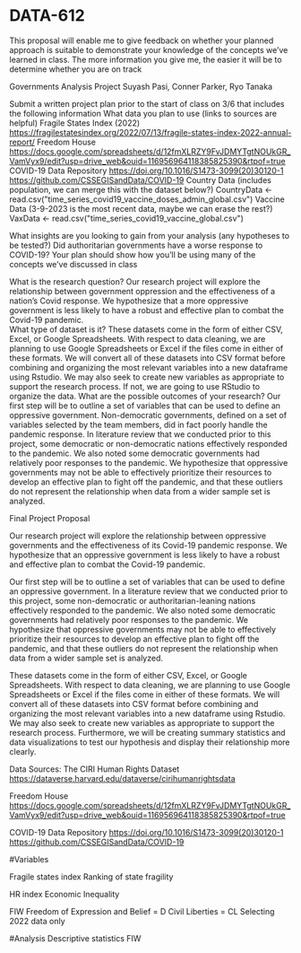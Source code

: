 # DATA-612


This proposal will enable me to give feedback on whether your planned approach is suitable to demonstrate your knowledge of the concepts we’ve learned in class. The more information you give me, the easier it will be to determine whether you are on track

Governments Analysis Project
Suyash Pasi, Conner Parker, Ryo Tanaka

Submit a written project plan prior to the start of class on 3/6 that includes the following information
What data you plan to use (links to sources are helpful)
Fragile States Index (2022)
https://fragilestatesindex.org/2022/07/13/fragile-states-index-2022-annual-report/ 
Freedom House
https://docs.google.com/spreadsheets/d/12fmXLRZY9FvJDMYTgtNOUkGR_VamVyx9/edit?usp=drive_web&ouid=116956964118385825390&rtpof=true
COVID-19 Data Repository
https://doi.org/10.1016/S1473-3099(20)30120-1 
https://github.com/CSSEGISandData/COVID-19
Country Data (includes population, we can merge this with the dataset below?)
CountryData <- read.csv("time_series_covid19_vaccine_doses_admin_global.csv")
Vaccine Data (3-9-2023 is the most recent data, maybe we can erase the rest?)
VaxData <- read.csv("time_series_covid19_vaccine_global.csv")


What insights are you looking to gain from your analysis (any hypotheses to be tested?)
Did authoritarian governments have a worse response to COVID-19?
Your plan should show how you’ll be using many of the concepts we’ve discussed in class

What is the research question?
Our research project will explore the relationship between government oppression and the effectiveness of a nation’s Covid response. We hypothesize that a more oppressive government is less likely to have a robust and effective plan to combat the Covid-19 pandemic.  
What type of dataset is it?
These datasets come in the form of either CSV, Excel, or Google Spreadsheets. With respect to data cleaning, we are planning to use Google Spreadsheets or Excel if the files come in either of these formats. We will convert all of these datasets into CSV format before combining and organizing the most relevant variables into a new dataframe using Rstudio. We may also seek to create new variables as appropriate to support the research process. If not, we are going to use RStudio to organize the data. 
What are the possible outcomes of your research?
Our first step will be to outline a set of variables that can be used to define an oppressive government. 
Non-democratic governments, defined on a set of variables selected by the team members, did in fact poorly handle the pandemic response. In literature review that we conducted prior to this project, some democratic or non-democratic nations effectively responded to the pandemic.  We also noted some democratic  governments had relatively poor responses to the pandemic. We hypothesize that oppressive governments may not be able to effectively prioritize their resources to develop an effective plan to fight off the pandemic, and that these outliers do not represent the relationship when data from a wider sample set is analyzed.

Final Project Proposal

Our research project will explore the relationship between oppressive governments and the effectiveness of its Covid-19 pandemic response. We hypothesize that an oppressive government is less likely to have a robust and effective plan to combat the Covid-19 pandemic.  

Our first step will be to outline a set of variables that can be used to define an oppressive government. In a literature review that we conducted prior to this project, some non-democratic or authoritarian-leaning nations effectively responded to the pandemic. We also noted some democratic governments had relatively poor responses to the pandemic. We hypothesize that oppressive governments may not be able to effectively prioritize their resources to develop an effective plan to fight off the pandemic, and that these outliers do not represent the relationship when data from a wider sample set is analyzed.

These datasets come in the form of either CSV, Excel, or Google Spreadsheets. With respect to data cleaning, we are planning to use Google Spreadsheets or Excel if the files come in either of these formats. We will convert all of these datasets into CSV format before combining and organizing the most relevant variables into a new dataframe using Rstudio. We may also seek to create new variables as appropriate to support the research process. Furthermore, we will be creating summary statistics and data visualizations to test our hypothesis and display their relationship more clearly.

Data Sources:
The CIRI Human Rights Dataset
https://dataverse.harvard.edu/dataverse/cirihumanrightsdata 

Freedom House
https://docs.google.com/spreadsheets/d/12fmXLRZY9FvJDMYTgtNOUkGR_VamVyx9/edit?usp=drive_web&ouid=116956964118385825390&rtpof=true

COVID-19 Data Repository
https://doi.org/10.1016/S1473-3099(20)30120-1 
https://github.com/CSSEGISandData/COVID-19



#Variables

Fragile states index
Ranking of state fragility

HR index
Economic Inequality

FIW
Freedom of Expression and Belief = D
Civil Liberties = CL
Selecting 2022 data only

#Analysis
Descriptive statistics
FIW




